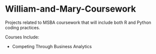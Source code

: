 # William-and-Mary-Coursework
Projects related to MSBA coursework that will include both R and Python coding practices.

Courses Include:
- Competing Through Business Analytics
